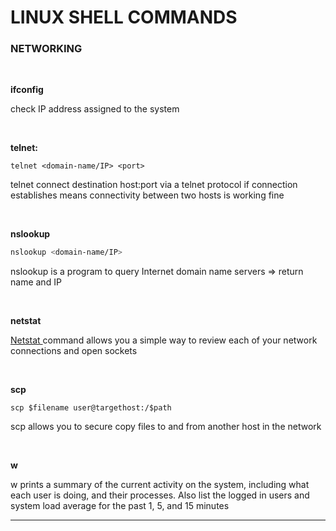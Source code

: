 # LINUX SHELL COMMANDS





### NETWORKING

<br>

**ifconfig**

check IP address assigned to the system

<br>

**telnet:**

```shell
telnet <domain-name/IP> <port>
```

telnet connect destination host:port via a telnet protocol if connection establishes means connectivity between two hosts is working fine

<br>

**nslookup**

```bash
nslookup <domain-name/IP>
```

nslookup is a program to query Internet domain name servers => return name and IP

<br>

**netstat**

[Netstat ](https://geekflare.com/netstat/)command allows you a simple way to review each of your network connections and open sockets

<br>

**scp**

```
scp $filename user@targethost:/$path
```

scp allows you to secure copy files to and from another host in the network

<br>

**w**

w prints a summary of the current activity on the system, including what each user is doing, and their processes. Also list the logged in users and system load average for the past 1, 5, and 15 minutes



<hr>

